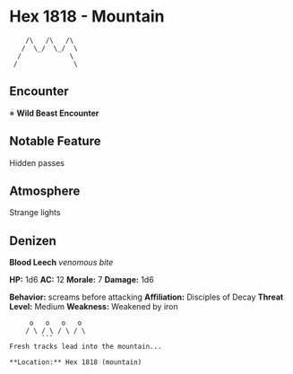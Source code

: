 # Hex 1818 - Mountain
```
    /\   /\   /\
   /  \_/  \_/  \
  /            \
 /              \
```

## Encounter

※ **Wild Beast Encounter**

## Notable Feature

Hidden passes

## Atmosphere

Strange lights

## Denizen

**Blood Leech**
*venomous bite*

**HP:** 1d6 **AC:** 12 **Morale:** 7
**Damage:** 1d6

**Behavior:** screams before attacking
**Affiliation:** Disciples of Decay
**Threat Level:** Medium
**Weakness:** Weakened by iron

```
     o   o   o   o
    / \ / \ / \ / \
        ```
Fresh tracks lead into the mountain...

**Location:** Hex 1818 (mountain)
